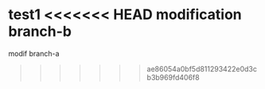 test1
<<<<<<< HEAD
modification branch-b 
=======
modif branch-a
>>>>>>> ae86054a0bf5d811293422e0d3cb3b969fd406f8
